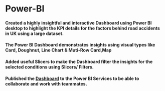 # Power-BI
#### Created a highly insightful and interactive Dashboard using Power BI desktop to highlight the KPI details for the factors behind road accidents in UK using a large dataset.
#### The Power BI Dashboard demonstrates insights using visual types like Card, Doughnut, Line Chart & Muti-Row Card,Map
#### Added useful Slicers to make the Dashboard filter the insights for the selected conditions using Slicers/ Filters.
#### Published the [Dashboard](https://github.com/ShreevaniRao/Power-BI/blob/main/Road%20Accident/Road%20Accident%20Analysis.pdf) to the Power BI Services to be able to collaborate and work with teammates.

